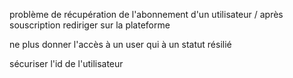 problème de récupération de l'abonnement d'un utilisateur / après souscription rediriger sur la plateforme

ne plus donner l'accès à un user qui à un statut résilié

sécuriser l'id de l'utilisateur